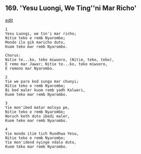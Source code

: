 
## 169.  'Yesu Luongi, We Ting''ni Mar Richo'
[edit](https://docs.google.com/document/d/1fgG_VINgxuraxLIMCmdpN%2DT6vdlh67Kc/edit?mode=html)



    1
    Yesu Luongi, we tin'i mar richo; 
    Nitie teko e remb Nyarombo;
    Mondo ilo gik maricho duto,
    Kuom teko mar remb Nyarombo.

    Chorus:
    Nitie te...ko, teko miwuoro, (Nitie, teko, teko), 
    E remo mar Jawar; Nitie te...ko, teko miwuoro, 
    E remono mar Nyarombo.

    2
    Yie we paro kod sunga mar chunyi; 
    Nitie teko e remb Nyarombo;
    Bi bed maler kuom remb yadh Kalwari, 
    Kuom teko mar remb Nyarombo.

    3
    Yie mon'ibed matar moloyo pe, 
    Nitie teko e remb Nyarombo;
    Noruch keth duto ibedi maler, 
    Kuom teko mar remb Nyarombo.

    4
    Yie mondo itim tich Ruodhwa Yesu, 
    Nitie teko e remb Nyarombo;
    Yie mon'idend nyinge ndalo duto, 
    Kuom teko mar remb Nyarombo.


